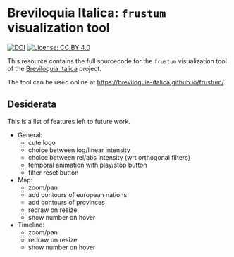 # Breviloquia Italica: `frustum` visualization tool

[![DOI](https://zenodo.org/badge/DOI/10.5281/zenodo.TODO.svg)](https://doi.org/10.5281/zenodo.TODO)
[![License: CC BY 4.0](https://img.shields.io/badge/License-CC_BY_4.0-lightgrey.svg)](https://creativecommons.org/licenses/by/4.0/)

This resource contains the full sourcecode for the `frustum` visualization tool of the [Breviloquia Italica](https://github.com/breviloquia-italica) project.

The tool can be used online at https://breviloquia-italica.github.io/frustum/.

## Desiderata

This is a list of features left to future work.

- General:
  - cute logo
  - choice between log/linear intensity
  - choice between rel/abs intensity (wrt orthogonal filters)
  - temporal animation with play/stop button
  - filter reset button
- Map:
  - zoom/pan
  - add contours of european nations
  - add contours of provinces
  - redraw on resize
  - show number on hover
- Timeline:
  - zoom/pan
  - redraw on resize
  - show number on hover
